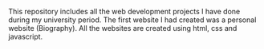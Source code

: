 This repository includes all the web development projects I have done during my university period. The first website I had created was a personal website (Biography). All the websites are created using html, css and javascript. 